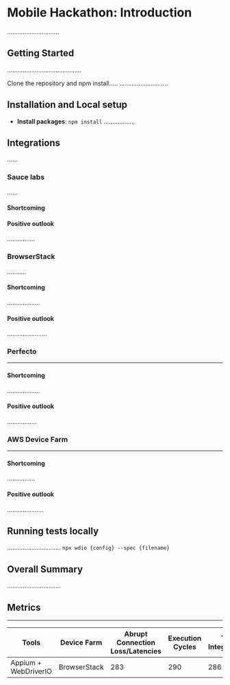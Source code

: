 
# Mobile Hackathon: Introduction
..............................

## Getting Started
...........................................

Clone the repository and npm install.....
............................

## Installation and Local setup
- **Install packages**: `npm install`
..................

## Integrations
......

### Sauce labs
......

#### Shortcoming

#### Positive outlook
................

### BrowserStack
...........

#### Shortcoming
...................

#### Positive outlook
.......................

### Perfecto
----------

#### Shortcoming
...................

#### Positive outlook
.................

### AWS Device Farm
-------------

#### Shortcoming
................

#### Positive outlook
.....................



## Running tests locally
...............................
`npx wdio {config} --spec {filename}`

## Overall Summary
...............................

## Metrics
-----------------------

Tools | Device Farm | Abrupt Connection Loss/Latencies | Execution Cycles | Tool Integrations | Framework Stability | Android/iOS version | Technical Support | 
--- | --- | --- | --- |--- |--- |--- |--- |
Appium + WebDriverIO | BrowserStack | 283 | 290 | 286 | 289 | 285 | 287 |
